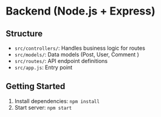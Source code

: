 # Backend (Node.js + Express)

## Structure
- `src/controllers/`: Handles business logic for routes
- `src/models/`: Data models (Post, User, Comment )
- `src/routes/`: API endpoint definitions
- `src/app.js`: Entry point



## Getting Started
1. Install dependencies: `npm install`
2. Start server: `npm start`
